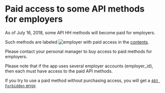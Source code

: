 # Paid access to some API methods for employers

As of July 16, 2018, some API HH methods will become paid for employers.

Such methods are labeled <img src="http://hhru.github.io/api/badges/emp_paid.png" alt="employer with paid access" /> in the [contents](README.md#headhunter-api).

Please contact your personal manager to buy access to paid methods for employers.

Please note that if the app uses several employer accounts (employer_id), then each must have access to the paid API methods.

If you try to use a paid method without purchasing access, you will get a [`403 Forbidden` error](errors.md#employer_payable_methods).
